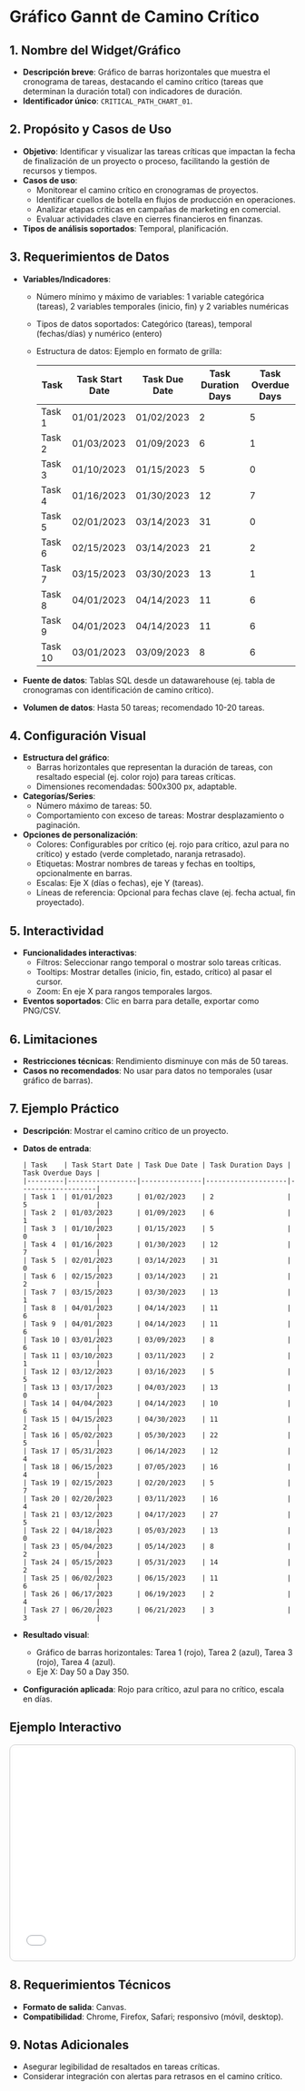 # Gráfico Gannt de Camino Crítico

## 1. Nombre del Widget/Gráfico
- **Descripción breve**: Gráfico de barras horizontales que muestra el cronograma de tareas, destacando el camino crítico (tareas que determinan la duración total) con indicadores de duración.
- **Identificador único**: `CRITICAL_PATH_CHART_01`.

## 2. Propósito y Casos de Uso
- **Objetivo**: Identificar y visualizar las tareas críticas que impactan la fecha de finalización de un proyecto o proceso, facilitando la gestión de recursos y tiempos.
- **Casos de uso**: 
  - Monitorear el camino crítico en cronogramas de proyectos.
  - Identificar cuellos de botella en flujos de producción en operaciones.
  - Analizar etapas críticas en campañas de marketing en comercial.
  - Evaluar actividades clave en cierres financieros en finanzas.
- **Tipos de análisis soportados**: Temporal, planificación.

## 3. Requerimientos de Datos
- **Variables/Indicadores**:
  - Número mínimo y máximo de variables: 1 variable categórica (tareas), 2 variables temporales (inicio, fin) y 2 variables numéricas
  - Tipos de datos soportados: Categórico (tareas), temporal (fechas/días) y numérico (entero)
  - Estructura de datos: Ejemplo en formato de grilla:

    | Task    | Task Start Date | Task Due Date | Task Duration Days | Task Overdue Days |
    |---------|-----------------|---------------|--------------------|-------------------|
    | Task 1  | 01/01/2023      | 01/02/2023    | 2                  | 5                 |
    | Task 2  | 01/03/2023      | 01/09/2023    | 6                  | 1                 |
    | Task 3  | 01/10/2023      | 01/15/2023    | 5                  | 0                 |
    | Task 4  | 01/16/2023      | 01/30/2023    | 12                 | 7                 |
    | Task 5  | 02/01/2023      | 03/14/2023    | 31                 | 0                 |
    | Task 6  | 02/15/2023      | 03/14/2023    | 21                 | 2                 |
    | Task 7  | 03/15/2023      | 03/30/2023    | 13                 | 1                 |
    | Task 8  | 04/01/2023      | 04/14/2023    | 11                 | 6                 |
    | Task 9  | 04/01/2023      | 04/14/2023    | 11                 | 6                 |
    | Task 10 | 03/01/2023      | 03/09/2023    | 8                  | 6                 |

- **Fuente de datos**: Tablas SQL desde un datawarehouse (ej. tabla de cronogramas con identificación de camino crítico).
- **Volumen de datos**: Hasta 50 tareas; recomendado 10-20 tareas.

## 4. Configuración Visual
- **Estructura del gráfico**:
  - Barras horizontales que representan la duración de tareas, con resaltado especial (ej. color rojo) para tareas críticas.
  - Dimensiones recomendadas: 500x300 px, adaptable.
- **Categorías/Series**:
  - Número máximo de tareas: 50.
  - Comportamiento con exceso de tareas: Mostrar desplazamiento o paginación.
- **Opciones de personalización**:
  - Colores: Configurables por crítico (ej. rojo para crítico, azul para no crítico) y estado (verde completado, naranja retrasado).
  - Etiquetas: Mostrar nombres de tareas y fechas en tooltips, opcionalmente en barras.
  - Escalas: Eje X (días o fechas), eje Y (tareas).
  - Líneas de referencia: Opcional para fechas clave (ej. fecha actual, fin proyectado).

## 5. Interactividad
- **Funcionalidades interactivas**:
  - Filtros: Seleccionar rango temporal o mostrar solo tareas críticas.
  - Tooltips: Mostrar detalles (inicio, fin, estado, crítico) al pasar el cursor.
  - Zoom: En eje X para rangos temporales largos.
- **Eventos soportados**: Clic en barra para detalle, exportar como PNG/CSV.

## 6. Limitaciones
- **Restricciones técnicas**: Rendimiento disminuye con más de 50 tareas.
- **Casos no recomendados**: No usar para datos no temporales (usar gráfico de barras).

## 7. Ejemplo Práctico
- **Descripción**: Mostrar el camino crítico de un proyecto.
- **Datos de entrada**:
  ```
  | Task    | Task Start Date | Task Due Date | Task Duration Days | Task Overdue Days |
  |---------|-----------------|---------------|--------------------|-------------------|
  | Task 1  | 01/01/2023      | 01/02/2023    | 2                  | 5                 |
  | Task 2  | 01/03/2023      | 01/09/2023    | 6                  | 1                 |
  | Task 3  | 01/10/2023      | 01/15/2023    | 5                  | 0                 |
  | Task 4  | 01/16/2023      | 01/30/2023    | 12                 | 7                 |
  | Task 5  | 02/01/2023      | 03/14/2023    | 31                 | 0                 |
  | Task 6  | 02/15/2023      | 03/14/2023    | 21                 | 2                 |
  | Task 7  | 03/15/2023      | 03/30/2023    | 13                 | 1                 |
  | Task 8  | 04/01/2023      | 04/14/2023    | 11                 | 6                 |
  | Task 9  | 04/01/2023      | 04/14/2023    | 11                 | 6                 |
  | Task 10 | 03/01/2023      | 03/09/2023    | 8                  | 6                 |
  | Task 11 | 03/10/2023      | 03/11/2023    | 2                  | 1                 |
  | Task 12 | 03/12/2023      | 03/16/2023    | 5                  | 5                 |
  | Task 13 | 03/17/2023      | 04/03/2023    | 13                 | 0                 |
  | Task 14 | 04/04/2023      | 04/14/2023    | 10                 | 6                 |
  | Task 15 | 04/15/2023      | 04/30/2023    | 11                 | 2                 |
  | Task 16 | 05/02/2023      | 05/30/2023    | 22                 | 5                 |
  | Task 17 | 05/31/2023      | 06/14/2023    | 12                 | 4                 |
  | Task 18 | 06/15/2023      | 07/05/2023    | 16                 | 4                 |
  | Task 19 | 02/15/2023      | 02/20/2023    | 5                  | 7                 |
  | Task 20 | 02/20/2023      | 03/11/2023    | 16                 | 4                 |
  | Task 21 | 03/12/2023      | 04/17/2023    | 27                 | 5                 |
  | Task 22 | 04/18/2023      | 05/03/2023    | 13                 | 0                 |
  | Task 23 | 05/04/2023      | 05/14/2023    | 8                  | 2                 |
  | Task 24 | 05/15/2023      | 05/31/2023    | 14                 | 2                 |
  | Task 25 | 06/02/2023      | 06/15/2023    | 11                 | 6                 |
  | Task 26 | 06/17/2023      | 06/19/2023    | 2                  | 4                 |
  | Task 27 | 06/20/2023      | 06/21/2023    | 3                  | 3                 |
  ```
- **Resultado visual**: 
  - Gráfico de barras horizontales: Tarea 1 (rojo), Tarea 2 (azul), Tarea 3 (rojo), Tarea 4 (azul).
  - Eje X: Day 50 a Day 350.

- **Configuración aplicada**: Rojo para crítico, azul para no crítico, escala en días.

## Ejemplo Interactivo

<div class="widget-interactive-container" style="border: 1px solid #ccc; padding: 5px; border-radius: 10px; margin-bottom: 20px; min-height: 370px; position: relative;">
  <iframe src="../../../assets/widgets_html/mas/critical_path_chart_01_interactive.html" 
          style="width: 100%; height: 370px; border: none; overflow: auto;"
          loading="lazy"
          title="Ejemplo Interactivo de Critical Path Chart">
  </iframe>
</div>

## 8. Requerimientos Técnicos
- **Formato de salida**: Canvas.
- **Compatibilidad**: Chrome, Firefox, Safari; responsivo (móvil, desktop).

## 9. Notas Adicionales
- Asegurar legibilidad de resaltados en tareas críticas.
- Considerar integración con alertas para retrasos en el camino crítico.
